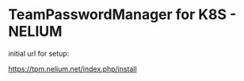 # TeamPasswordManager for K8S - NELIUM

initial url for setup:

https://tpm.nelium.net/index.php/install